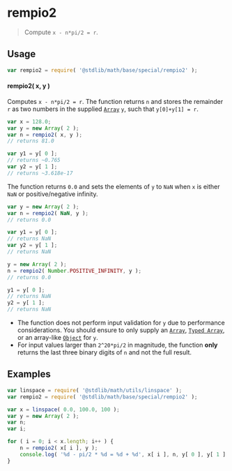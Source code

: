 # rempio2

> Compute `x - n*pi/2 = r`.

<section class="usage">

## Usage

```javascript
var rempio2 = require( '@stdlib/math/base/special/rempio2' );
```

#### rempio2( x, y )

Computes `x - n*pi/2 = r`. The function returns `n` and stores the remainder `r` as two numbers in the supplied [`Array`][mdn-array] `y`, such that `y[0]+y[1] = r`.

```javascript
var x = 128.0;
var y = new Array( 2 );
var n = rempio2( x, y );
// returns 81.0

var y1 = y[ 0 ];
// returns ~0.765
var y2 = y[ 1 ];
// returns ~3.618e-17
```

The function returns `0.0` and sets the elements of `y` to `NaN` when `x` is either `NaN` or positive/negative infinity.

```javascript
var y = new Array( 2 );
var n = rempio2( NaN, y );
// returns 0.0

var y1 = y[ 0 ];
// returns NaN
var y2 = y[ 1 ];
// returns NaN

y = new Array( 2 );
n = rempio2( Number.POSITIVE_INFINITY, y );
// returns 0.0

y1 = y[ 0 ];
// returns NaN
y2 = y[ 1 ];
// returns NaN
```

</section>

<!-- /.usage -->

<!-- Package usage notes. Make sure to keep an empty line after the `section` element and another before the `/section` close. -->

<section class="notes">

-   The function does not perform input validation for `y` due to performance considerations. You should ensure to only supply an [`Array`][mdn-array], [`Typed Array`][mdn-typed-array], or an array-like [`Object`][mdn-object] for `y`.
-   For input values larger than `2^20*pi/2` in magnitude, the function **only** returns the last three binary digits of `n` and not the full result.

</section>

<!-- /.notes -->

<section class="examples">

## Examples

```javascript
var linspace = require( '@stdlib/math/utils/linspace' );
var rempio2 = require( '@stdlib/math/base/special/rempio2' );

var x = linspace( 0.0, 100.0, 100 );
var y = new Array( 2 );
var n;
var i;

for ( i = 0; i < x.length; i++ ) {
    n = rempio2( x[ i ], y );
    console.log( '%d - pi/2 * %d = %d + %d', x[ i ], n, y[ 0 ], y[ 1 ] );
}
```

</section>

<!-- /.examples -->

<section class="links">

[mdn-array]: https://developer.mozilla.org/en-US/docs/Web/JavaScript/Reference/Global_Objects/Array

[mdn-typed-array]: https://developer.mozilla.org/en-US/docs/Web/JavaScript/Reference/Global_Objects/TypedArray

[mdn-object]: https://developer.mozilla.org/en-US/docs/Web/JavaScript/Reference/Global_Objects/Object

</section>

<!-- /.links -->
